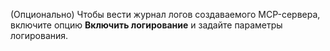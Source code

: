 (Опционально) Чтобы вести журнал логов создаваемого MCP-сервера, включите опцию **Включить логирование** и задайте параметры логирования.